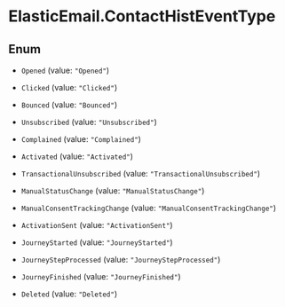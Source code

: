 # ElasticEmail.ContactHistEventType

## Enum


* `Opened` (value: `"Opened"`)

* `Clicked` (value: `"Clicked"`)

* `Bounced` (value: `"Bounced"`)

* `Unsubscribed` (value: `"Unsubscribed"`)

* `Complained` (value: `"Complained"`)

* `Activated` (value: `"Activated"`)

* `TransactionalUnsubscribed` (value: `"TransactionalUnsubscribed"`)

* `ManualStatusChange` (value: `"ManualStatusChange"`)

* `ManualConsentTrackingChange` (value: `"ManualConsentTrackingChange"`)

* `ActivationSent` (value: `"ActivationSent"`)

* `JourneyStarted` (value: `"JourneyStarted"`)

* `JourneyStepProcessed` (value: `"JourneyStepProcessed"`)

* `JourneyFinished` (value: `"JourneyFinished"`)

* `Deleted` (value: `"Deleted"`)


